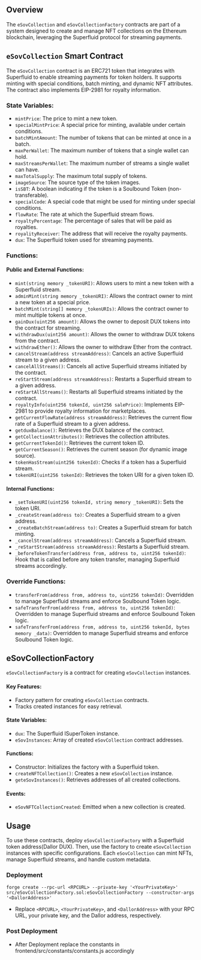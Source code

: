 ## Overview

The `eSovCollection` and `eSovCollectionFactory` contracts are part of a system designed to create and manage NFT collections on the Ethereum blockchain, leveraging the Superfluid protocol for streaming payments.

## `eSovCollection` Smart Contract

The `eSovCollection` contract is an ERC721 token that integrates with Superfluid to enable streaming payments for token holders. It supports minting with special conditions, batch minting, and dynamic NFT attributes. The contract also implements EIP-2981 for royalty information.

### State Variables:

- `mintPrice`: The price to mint a new token.
- `specialMintPrice`: A special price for minting, available under certain conditions.
- `batchMintAmount`: The number of tokens that can be minted at once in a batch.
- `maxPerWallet`: The maximum number of tokens that a single wallet can hold.
- `maxStreamsPerWallet`: The maximum number of streams a single wallet can have.
- `maxTotalSupply`: The maximum total supply of tokens.
- `imageSource`: The source type of the token images.
- `isSBT`: A boolean indicating if the token is a Soulbound Token (non-transferable).
- `specialCode`: A special code that might be used for minting under special conditions.
- `flowRate`: The rate at which the Superfluid stream flows.
- `royaltyPercentage`: The percentage of sales that will be paid as royalties.
- `royalityReceiver`: The address that will receive the royalty payments.
- `dux`: The Superfluid token used for streaming payments.

### Functions:

#### Public and External Functions:

- `mint(string memory _tokenURI)`: Allows users to mint a new token with a Superfluid stream.
- `adminMint(string memory _tokenURI)`: Allows the contract owner to mint a new token at a special price.
- `batchMint(string[] memory _tokenURIs)`: Allows the contract owner to mint multiple tokens at once.
- `gainDux(uint256 amount)`: Allows the owner to deposit DUX tokens into the contract for streaming.
- `withdrawDux(uint256 amount)`: Allows the owner to withdraw DUX tokens from the contract.
- `withdrawEther()`: Allows the owner to withdraw Ether from the contract.
- `cancelStream(address streamAddress)`: Cancels an active Superfluid stream to a given address.
- `cancelAllStreams()`: Cancels all active Superfluid streams initiated by the contract.
- `reStartStream(address streamAddress)`: Restarts a Superfluid stream to a given address.
- `reStartAllStreams()`: Restarts all Superfluid streams initiated by the contract.
- `royaltyInfo(uint256 tokenId, uint256 salePrice)`: Implements EIP-2981 to provide royalty information for marketplaces.
- `getCurrentFlowRate(address streamAddress)`: Retrieves the current flow rate of a Superfluid stream to a given address.
- `getduxBalance()`: Retrieves the DUX balance of the contract.
- `getCollectionAttributes()`: Retrieves the collection attributes.
- `getCurrentTokenId()`: Retrieves the current token ID.
- `getCurrentSeason()`: Retrieves the current season (for dynamic image source).
- `tokenHasStream(uint256 tokenId)`: Checks if a token has a Superfluid stream.
- `tokenURI(uint256 tokenId)`: Retrieves the token URI for a given token ID.

#### Internal Functions:

- `_setTokenURI(uint256 tokenId, string memory _tokenURI)`: Sets the token URI.
- `_createStream(address to)`: Creates a Superfluid stream to a given address.
- `_createBatchStream(address to)`: Creates a Superfluid stream for batch minting.
- `_cancelStream(address streamAddress)`: Cancels a Superfluid stream.
- `_reStartStream(address streamAddress)`: Restarts a Superfluid stream.
- `_beforeTokenTransfer(address from, address to, uint256 tokenId)`: Hook that is called before any token transfer, managing Superfluid streams accordingly.

### Override Functions:

- `transferFrom(address from, address to, uint256 tokenId)`: Overridden to manage Superfluid streams and enforce Soulbound Token logic.
- `safeTransferFrom(address from, address to, uint256 tokenId)`: Overridden to manage Superfluid streams and enforce Soulbound Token logic.
- `safeTransferFrom(address from, address to, uint256 tokenId, bytes memory _data)`: Overridden to manage Superfluid streams and enforce Soulbound Token logic.


## eSovCollectionFactory

`eSovCollectionFactory` is a contract for creating `eSovCollection` instances.

#### Key Features:

- Factory pattern for creating `eSovCollection` contracts.
- Tracks created instances for easy retrieval.

#### State Variables:

- `dux`: The Superfluid ISuperToken instance.
- `eSovInstances`: Array of created `eSovCollection` contract addresses.

#### Functions:

- Constructor: Initializes the factory with a Superfluid token.
- `createNFTCollection()`: Creates a new `eSovCollection` instance.
- `geteSovInstances()`: Retrieves addresses of all created collections.

#### Events:

- `eSovNFTCollectionCreated`: Emitted when a new collection is created.

## Usage

To use these contracts, deploy `eSovCollectionFactory` with a Superfluid token address(Dallor DUX). Then, use the factory to create `eSovCollection` instances with specific configurations. Each `eSovCollection` can mint NFTs, manage Superfluid streams, and handle custom metadata.

### Deployment

```
forge create --rpc-url <RPCURL> --private-key '<YourPrivateKey>' src/eSovCollectionFactory.sol:eSovCollectionFactory --constructor-args '<DallorAddress>'
```

- Replace `<RPCURL>`, `<YourPrivateKey>`, and `<DallorAddress>` with your RPC URL, your private key, and the Dallor address, respectively.


### Post Deployment

- After Deployment replace the constants in frontend/src/constants/constants.js accordingly